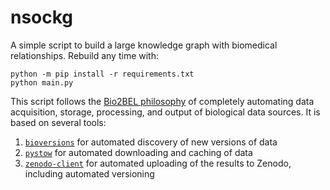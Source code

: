 # nsockg

A simple script to build a large knowledge graph with biomedical relationships. Rebuild any time with:

```shell
python -m pip install -r requirements.txt
python main.py
```

This script follows the [Bio2BEL philosophy](https://doi.org/10.1101/631812) of completely automating
data acquisition, storage, processing, and output of biological data sources. It is based on several tools:

1. [`bioversions`](https://github.com/cthoyt/bioversions) for automated discovery of new versions of data
2. [`pystow`](https://github.com/cthoyt/pystow) for automated downloading and caching of data
3. [`zenodo-client`](https://github.com/zenodo-client) for automated uploading of the results to Zenodo, including automated versioning
